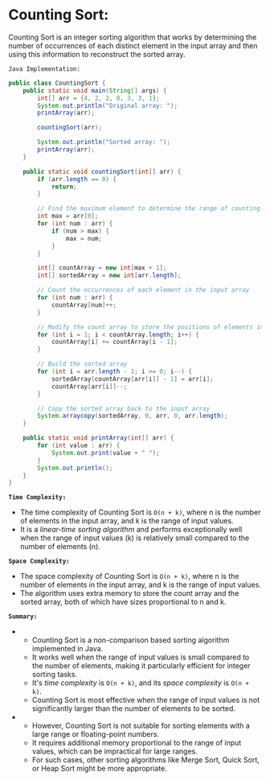 # Counting Sort:

Counting Sort is an integer sorting algorithm that works by determining the number of occurrences of each distinct element in the input array and then using this information to reconstruct the sorted array.

`Java Implementation:`

```java
public class CountingSort {
    public static void main(String[] args) {
        int[] arr = {4, 2, 2, 8, 3, 3, 1};
        System.out.println("Original array: ");
        printArray(arr);

        countingSort(arr);

        System.out.println("Sorted array: ");
        printArray(arr);
    }

    public static void countingSort(int[] arr) {
        if (arr.length == 0) {
            return;
        }

        // Find the maximum element to determine the range of counting array
        int max = arr[0];
        for (int num : arr) {
            if (num > max) {
                max = num;
            }
        }

        int[] countArray = new int[max + 1];
        int[] sortedArray = new int[arr.length];

        // Count the occurrences of each element in the input array
        for (int num : arr) {
            countArray[num]++;
        }

        // Modify the count array to store the positions of elements in the sorted order
        for (int i = 1; i < countArray.length; i++) {
            countArray[i] += countArray[i - 1];
        }

        // Build the sorted array
        for (int i = arr.length - 1; i >= 0; i--) {
            sortedArray[countArray[arr[i]] - 1] = arr[i];
            countArray[arr[i]]--;
        }

        // Copy the sorted array back to the input array
        System.arraycopy(sortedArray, 0, arr, 0, arr.length);
    }

    public static void printArray(int[] arr) {
        for (int value : arr) {
            System.out.print(value + " ");
        }
        System.out.println();
    }
}
```

**`Time Complexity:`**

 
- The time complexity of Counting Sort is `O(n + k)`, where n is the number of elements in the input array, and k is the range of input values. 
- It is a *linear-time sorting algorithm* and performs exceptionally well when the range of input values (k) is relatively small compared to the number of elements (n).

**`Space Complexity:`**


- The space complexity of Counting Sort is `O(n + k)`, where n is the number of elements in the input array, and k is the range of input values. 
- The algorithm uses extra memory to store the count array and the sorted array, both of which have sizes proportional to n and k.

**`Summary:`**

- 
    - Counting Sort is a non-comparison based sorting algorithm implemented in Java.
    - It works well when the range of input values is small compared to the number of elements, making it particularly efficient for integer sorting tasks. 
    - It's *time complexity* is `O(n + k)`, and its *space complexity* is `O(n + k)`. 
    - Counting Sort is most effective when the range of input values is not significantly larger than the number of elements to be sorted.

- 
    - However, Counting Sort is not suitable for sorting elements with a large range or floating-point numbers. 
    - It requires additional memory proportional to the range of input values, which can be impractical for large ranges. 
    - For such cases, other sorting algorithms like Merge Sort, Quick Sort, or Heap Sort might be more appropriate.